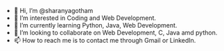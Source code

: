 - 👋 Hi, I’m @sharanyagotham
- 👀 I’m interested in Coding and Web Development.
- 🌱 I’m currently learning Python, Java, Web Development.
- 💞️ I’m looking to collaborate on Web Development, C, Java amd python.
- 📫 How to reach me is to contact me through Gmail or LinkedIn.

<!---
sharanyagotham/sharanyagotham is a ✨ special ✨ repository because its `README.md` (this file) appears on your GitHub profile.
You can click the Preview link to take a look at your changes.
--->
